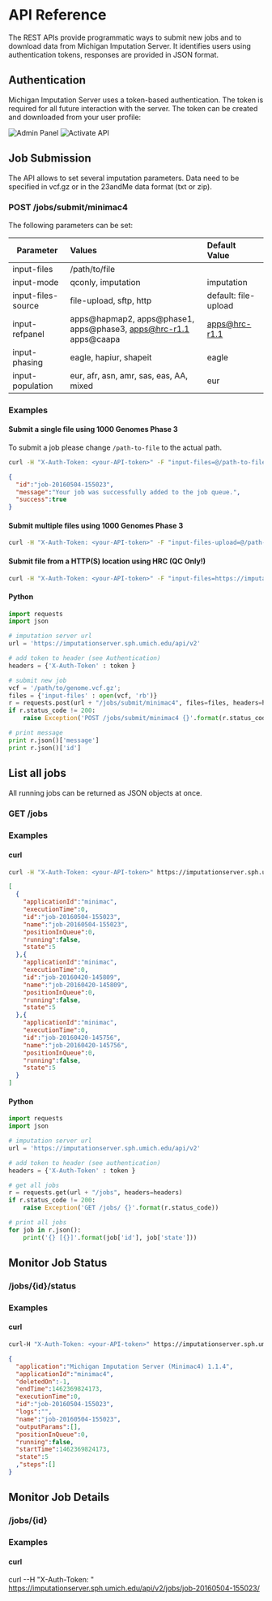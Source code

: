 # API Reference

The REST APIs provide programmatic ways to submit new jobs and to download data from Michigan Imputation Server. It identifies users using authentication tokens, responses are provided in JSON format.


## Authentication
Michigan Imputation Server uses a token-based authentication. The token is required for all future interaction with the server. The token can be created and downloaded from your user profile:

![Admin Panel](https://raw.githubusercontent.com/genepi/imputationserver-docker/master/images/admin-panel.png?raw=true)
![Activate API](https://raw.githubusercontent.com/genepi/imputationserver-docker/master/images/api.png)

## Job Submission
The API allows to set several imputation parameters. Data need to be specified in vcf.gz or in the 23andMe data format (txt or zip).

### POST /jobs/submit/minimac4

The following parameters can be set:

| Parameter        | Values           | Default Value  |
| ------------- |:-------------| :-----|
| input-files      | /path/to/file |  |
| input-mode | qconly, imputation     | imputation   |
| input-files-source | file-upload, sftp, http     |  default: file-upload  |
| input-refpanel     | apps@hapmap2, apps@phase1, apps@phase3, apps@hrc-r1.1 apps@caapa      | apps@hrc-r1.1 |
| input-phasing | eagle, hapiur, shapeit      |  eagle  |
| input-population | eur, afr, asn, amr, sas, eas, AA, mixed      |  eur  |

### Examples

#### Submit a single file using 1000 Genomes Phase 3

To submit a job please change `/path-to-file` to the actual path.


```sh
curl -H "X-Auth-Token: <your-API-token>" -F "input-files=@/path-to-file" -F "input-refpanel=apps@phase3" -F "input-phasing=eagle" https://imputationserver.sph.umich.edu/api/v2/jobs/submit/minimac4
```
```json
{
  "id":"job-20160504-155023",
  "message":"Your job was successfully added to the job queue.",
  "success":true
}
```

#### Submit multiple files using 1000 Genomes Phase 3

```sh
curl -H "X-Auth-Token: <your-API-token>" -F "input-files-upload=@/path-to-file1" -F "input-files-upload=@/path-to-file2" -F "input-refpanel=apps@phase3" -F "input-phasing=eagle" https://imputationserver.sph.umich.edu/api/v2/jobs/submit/minimac4
```

#### Submit file from a HTTP(S) location using HRC (QC Only!)

```sh
curl -H "X-Auth-Token: <your-API-token>" -F "input-files=https://imputationserver.sph.umich.edu/static/downloads/hapmap300.chr1.recode.vcf.gz" -F "input-files-source=http" -F "input-mode=qc" -F "input-mode=imputation" -F "input-refpanel=apps@hrc-r1.1" https://imputationserver.sph.umich.edu/api/v2/jobs/submit/minimac4
```

#### Python

```python
import requests
import json

# imputation server url
url = 'https://imputationserver.sph.umich.edu/api/v2'

# add token to header (see Authentication)
headers = {'X-Auth-Token' : token }

# submit new job
vcf = '/path/to/genome.vcf.gz';
files = {'input-files' : open(vcf, 'rb')}
r = requests.post(url + "/jobs/submit/minimac4", files=files, headers=headers)
if r.status_code != 200:
    raise Exception('POST /jobs/submit/minimac4 {}'.format(r.status_code))

# print message
print r.json()['message']
print r.json()['id']
```

## List all jobs
All running jobs can be returned as JSON objects at once.
### GET /jobs

### Examples
#### curl

```sh
curl -H "X-Auth-Token: <your-API-token>" https://imputationserver.sph.umich.edu/api/v2/jobs
```

```json
[
  {
    "applicationId":"minimac",
    "executionTime":0,
    "id":"job-20160504-155023",
    "name":"job-20160504-155023",
    "positionInQueue":0,
    "running":false,
    "state":5
  },{
    "applicationId":"minimac",
    "executionTime":0,
    "id":"job-20160420-145809",
    "name":"job-20160420-145809",
    "positionInQueue":0,
    "running":false,
    "state":5
  },{
    "applicationId":"minimac",
    "executionTime":0,
    "id":"job-20160420-145756",
    "name":"job-20160420-145756",
    "positionInQueue":0,
    "running":false,
    "state":5
  }
]
```

#### Python

```python
import requests
import json

# imputation server url
url = 'https://imputationserver.sph.umich.edu/api/v2'

# add token to header (see authentication)
headers = {'X-Auth-Token' : token }

# get all jobs
r = requests.get(url + "/jobs", headers=headers)
if r.status_code != 200:
    raise Exception('GET /jobs/ {}'.format(r.status_code))

# print all jobs
for job in r.json():
    print('{} [{}]'.format(job['id'], job['state']))
```

## Monitor Job Status

### /jobs/{id}/status

### Examples
#### curl

```sh
curl-H "X-Auth-Token: <your-API-token>" https://imputationserver.sph.umich.edu/api/v2/jobs/job-20160504-155023/status
```

```json
{
  "application":"Michigan Imputation Server (Minimac4) 1.1.4",
  "applicationId":"minimac4",
  "deletedOn":-1,
  "endTime":1462369824173,
  "executionTime":0,
  "id":"job-20160504-155023",
  "logs":"",
  "name":"job-20160504-155023",
  "outputParams":[],
  "positionInQueue":0,
  "running":false,
  "startTime":1462369824173,
  "state":5
  ,"steps":[]
}
```

## Monitor Job Details

### /jobs/{id}

### Examples

#### curl
curl --H "X-Auth-Token: <your-API-token>" https://imputationserver.sph.umich.edu/api/v2/jobs/job-20160504-155023/
